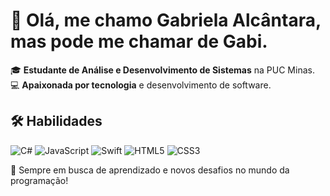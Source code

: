# 👋 Olá, me chamo Gabriela Alcântara, mas pode me chamar de Gabi.

🎓 **Estudante de Análise e Desenvolvimento de Sistemas** na PUC Minas.  
💻 **Apaixonada por tecnologia** e desenvolvimento de software.  

## 🛠️ Habilidades  
 ![C#](https://img.shields.io/badge/C%23-239120?style=flat&logo=c-sharp&logoColor=white) 
 ![JavaScript](https://img.shields.io/badge/JavaScript-F7DF1E?style=flat&logo=javascript&logoColor=black)
 ![Swift](https://img.shields.io/badge/Swift-FA7343?style=flat&logo=swift&logoColor=white) 
 ![HTML5](https://img.shields.io/badge/HTML5-E34F26?style=flat&logo=html5&logoColor=white) 
 ![CSS3](https://img.shields.io/badge/CSS3-1572B6?style=flat&logo=css3&logoColor=white) 

🚀 Sempre em busca de aprendizado e novos desafios no mundo da programação!  

